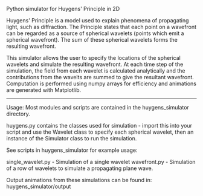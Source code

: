 Python simulator for Huygens' Principle in 2D

Huygens' Principle is a model used to explain phenomena of propagating light,
such as diffraction. The Principle states that each point on a wavefront can be
regarded as a source of spherical wavelets (points which emit a spherical 
wavefront). The sum of these spherical wavelets forms the resulting wavefront.

This simulator allows the user to specify the locations of the spherical
wavelets and simulate the resulting wavefront. At each time step of the
simulation, the field from each wavelet is calculated analytically and the 
contributions from the wavelts are summed to give the resultant wavefront.
Computation is performed using numpy arrays for efficiency and animations are
generated with Matplotlib.

-----

Usage:
Most modules and scripts are contained in the huygens_simulator directory.

huygens.py contains the classes used for simulation - import this into your
script and use the Wavelet class to specify each spherical wavelet, then an
instance of the Simulator class to run the simulation.

See scripts in huygens_simulator for example usage:

single_wavelet.py - Simulation of a single wavelet
wavefront.py - Simulation of a row of wavelets to simulate a propagating plane
wave.

Output animations from these simulations can be found in:
huygens_simulator/output
